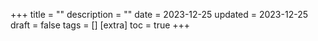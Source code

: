 +++
title = ""
description = ""
date = 2023-12-25
updated = 2023-12-25
draft = false
tags = []
[extra]
toc = true
+++

